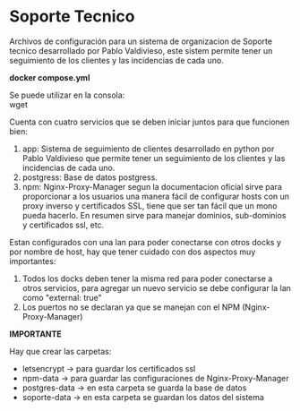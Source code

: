 # Soporte Tecnico
Archivos de configuración para un sistema de organizacion de Soporte tecnico desarrollado por Pablo Valdivieso, este sistem permite tener un seguimiento de los clientes y las incidencias de cada uno.

**docker compose.yml**

Se puede utilizar en la consola:<br>
wget 

Cuenta con cuatro servicios que se deben iniciar juntos para que funcionen bien: <br>
1) app: Sistema de seguimiento de clientes desarrollado en python por Pablo Valdivieso que permite tener un seguimiento de los clientes y las incidencias de cada uno.<br>
2) postgress: Base de datos postgress.<br>
3) npm: Nginx-Proxy-Manager segun la documentacion oficial sirve para proporcionar a los usuarios una manera fácil de configurar hosts con un proxy inverso y certificados SSL, tiene que ser tan fácil que un mono pueda hacerlo. En resumen sirve para manejar dominios, sub-dominios y certificados ssl, etc.

Estan configurados con una lan para poder conectarse con otros docks y por nombre de host, hay que tener cuidado con dos aspectos muy importantes:<br>
1) Todos los docks deben tener la misma red para poder conectarse a otros servicios, para agregar un nuevo servicio se debe configurar la lan como "external: true"<br>
2) Los puertos no se declaran ya que se manejan con el NPM (Nginx-Proxy-Manager)

**IMPORTANTE**<br>

Hay que crear las carpetas:
* letsencrypt -> para guardar los certificados ssl
* npm-data -> para guardar las configuraciones de Nginx-Proxy-Manager
* postgres-data -> en esta carpeta se guarda la base de datos
* soporte-data -> en esta carpeta se guardan los datos del sistema
